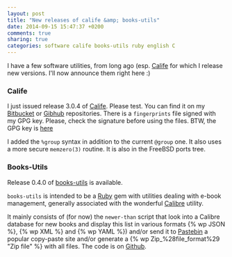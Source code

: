 ```yaml
---
layout: post
title: "New releases of calife &amp; books-utils"
date: 2014-09-15 15:47:37 +0200
comments: true
sharing: true
categories: software calife books-utils ruby english C
---
```


I have a few software utilities, from long ago (esp. [Calife](https://www.keltia.net/programs/calife/) for which I release new versions.  I'll now announce them right here :) 

### Calife

I just issued release 3.0.4 of [Calife](https://www.keltia.net/programs/calife/). Please test.  You can find it on my [Bitbucket](https://bitbucket.org/keltia/calife/downloads) or [Gibhub](https://github.com/keltia/calife/releases) repositories.  There is a `fingerprints` file signed with my GPG key.  Please, check the signature before using the files. BTW, the GPG key is [here](https://www.keltia.net/keys/8BE879B028731E1C.asc)

I added the `%group` syntax in addition to the current `@group` one. It also uses a more secure `memzero(3)` routine.  It is also in the FreeBSD ports tree.

### Books-Utils

Release 0.4.0 of [books-utils](https://github.com/keltia/books-utils) is available.

`books-utils` is intended to be a [Ruby](https://www.keltia.net/programs/ruby/) gem with utilities dealing with e-book management, generally associated with the wonderful [Calibre](https://www.keltia.net/programs/calibre/) utility. 

It mainly consists of (for now) the `newer-than` script that look into a Calibre database for new books and display this list in various formats {% wp JSON %}, {% wp XML %} and {% wp YAML %}) and/or send it to [Pastebin](http://pastebin.com/) a popular copy-paste site and/or generate a {% wp Zip_%28file_format%29 "Zip file" %} with all files.  The code is on [Github](https://github.com/keltia).

